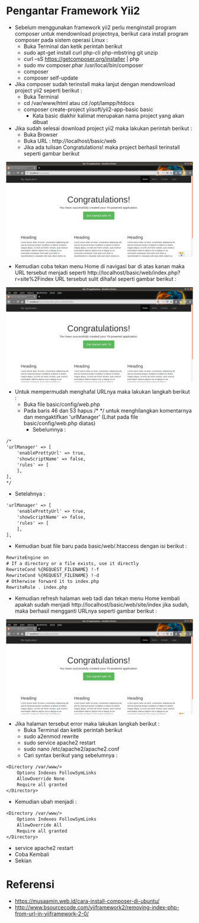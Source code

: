 # Pengantar Framework Yii2

- Sebelum menggunakan framework yii2 perlu menginstall program composer untuk mendownload projectnya, berikut cara install program composer pada sistem operasi Linux :
    - Buka Terminal dan ketik perintah berikut
    - sudo apt-get install curl php-cli php-mbstring git unzip
    - curl –sS https://getcomposer.org/installer | php
    - sudo mv composer.phar /usr/local/bin/composer
    - composer
    - composer self-update
- Jika composer sudah terinstall maka lanjut dengan mendownload project yii2 seperti berikut :
    - Buka Terminal
    - cd /var/www/html atau cd /opt/lampp/htdocs
    - composer create-project yiisoft/yii2-app-basic basic
        - Kata basic diakhir kalimat merupakan nama project yang akan dibuat
- Jika sudah selesai download project yii2 maka lakukan perintah berikut :
    - Buka Browser
    - Buka URL : http://localhost/basic/web
    - Jika ada tulisan Congratulations! maka project berhasil terinstall seperti gambar berikut

![Image description](image/berhasil.png)

- Kemudian coba tekan menu Home di navigasi bar di atas kanan maka URL tersebut menjadi seperti http://localhost/basic/web/index.php?r=site%2Findex URL tersebut sulit dihafal seperti gambar berikut :

![Image description](image/url1.png)

- Untuk mempermudah menghafal URLnya maka lakukan langkah berikut :
    - Buka file basic/config/web.php
    - Pada baris 46 dan 53 hapus /* */ untuk menghilangkan komentarnya dan mengaktifkan 'urlManager' (Lihat pada file basic/config/web.php diatas)
        - Sebelumnya :

```
/*
'urlManager' => [
    'enablePrettyUrl' => true,
    'showScriptName' => false,
    'rules' => [
    ],
],
*/
```    

- Setelahnya :

```
'urlManager' => [
    'enablePrettyUrl' => true,
    'showScriptName' => false,
    'rules' => [
    ],
],
```     

- Kemudian buat file baru pada basic/web/.htaccess dengan isi berikut :

```
RewriteEngine on
# If a directory or a file exists, use it directly
RewriteCond %{REQUEST_FILENAME} !-f
RewriteCond %{REQUEST_FILENAME} !-d
# Otherwise forward it to index.php
RewriteRule . index.php
```

- Kemudian refresh halaman web tadi dan tekan menu Home kembali apakah sudah menjadi http://localhost/basic/web/site/index jika sudah, maka berhasil mengganti URLnya seperti gambar berikut :

![Image description](image/url2.png)

- Jika halaman tersebut error maka lakukan langkah berikut :
    - Buka Terminal dan ketik perintah berikut
    - sudo a2enmod rewrite
    - sudo service apache2 restart
    - sudo nano /etc/apache2/apache2.conf
    - Cari syntax berikut yang sebelumnya :

```
<Directory /var/www/>
    Options Indexes FollowSymLinks
    AllowOverride None
    Require all granted
</Directory>
```

- Kemudian ubah menjadi :

```
<Directory /var/www/>
    Options Indexes FollowSymLinks
    AllowOverride All
    Require all granted
</Directory>
```

- service apache2 restart
- Coba Kembali
- Sekian

# Referensi

- https://musaamin.web.id/cara-install-composer-di-ubuntu/
- http://www.bsourcecode.com/yiiframework2/removing-index-php-from-url-in-yiiframework-2-0/